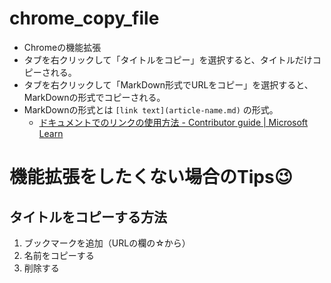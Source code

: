 # chrome_copy_file
- Chromeの機能拡張
- タブを右クリックして「タイトルをコピー」を選択すると、タイトルだけコピーされる。
- タブを右クリックして「MarkDown形式でURLをコピー」を選択すると、MarkDownの形式でコピーされる。
- MarkDownの形式とは `[link text](article-name.md)` の形式。
  - [ドキュメントでのリンクの使用方法 - Contributor guide | Microsoft Learn](https://learn.microsoft.com/ja-jp/contribute/how-to-write-links)


# 機能拡張をしたくない場合のTips:wink:
## タイトルをコピーする方法
1. ブックマークを追加（URLの欄の☆から）
2. 名前をコピーする
3. 削除する

